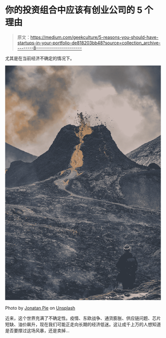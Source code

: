 # 你的投资组合中应该有创业公司的 5 个理由

> 原文：<https://medium.com/geekculture/5-reasons-you-should-have-startups-in-your-portfolio-de818203bb48?source=collection_archive---------8----------------------->

尤其是在当前经济不确定的情况下。

![](img/4331f45bd2093cae2137e97b91c4a23c.png)

Photo by [Jonatan Pie](https://unsplash.com/@r3dmax?utm_source=medium&utm_medium=referral) on [Unsplash](https://unsplash.com?utm_source=medium&utm_medium=referral)

近来，这个世界充满了不确定性。疫情、东欧战争、通货膨胀、供应链问题、芯片短缺、油价飙升，现在我们可能正走向长期的经济低迷。这让成千上万的人想知道是否要撑过这场风暴，还是卖掉…